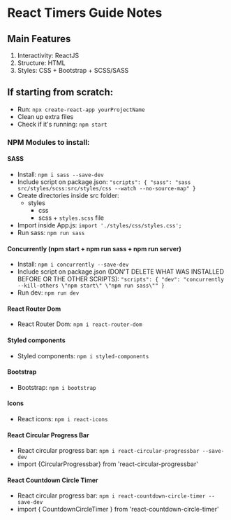 # React Timers Guide Notes

## Main Features

1. Interactivity: ReactJS
2. Structure: HTML
3. Styles: CSS + Bootstrap + SCSS/SASS

## If starting from scratch:

- Run: `npx create-react-app yourProjectName`
- Clean up extra files
- Check if it's running: `npm start`

### NPM Modules to install:

#### SASS

- Install: `npm i sass --save-dev`
- Include script on package.json:
  `"scripts": { "sass": "sass src/styles/scss:src/styles/css --watch --no-source-map" }`
- Create directories inside src folder:
  - styles
    - css
    - scss + `styles.scss` file
- Import inside App.js: `import './styles/css/styles.css';`
- Run sass: `npm run sass`

#### Concurrently (npm start + npm run sass + npm run server)

- Install: `npm i concurrently --save-dev`
- Include script on package.json (DON'T DELETE WHAT WAS INSTALLED BEFORE OR THE OTHER SCRIPTS):
  `"scripts": { "dev": "concurrently --kill-others \"npm start\" \"npm run sass\"" }`
- Run dev: `npm run dev`

#### React Router Dom

- React Router Dom: `npm i react-router-dom`

#### Styled components

- Styled components: `npm i styled-components`

#### Bootstrap

- Bootstrap: `npm i bootstrap`

#### Icons

- React icons: `npm i react-icons`

#### React Circular Progress Bar

- React circular progress bar: `npm i react-circular-progressbar --save-dev`
- import {CircularProgressbar} from 'react-circular-progressbar'

#### React Countdown Circle Timer

- React circular progress bar: `npm i react-countdown-circle-timer --save-dev`
- import { CountdownCircleTimer } from 'react-countdown-circle-timer'
